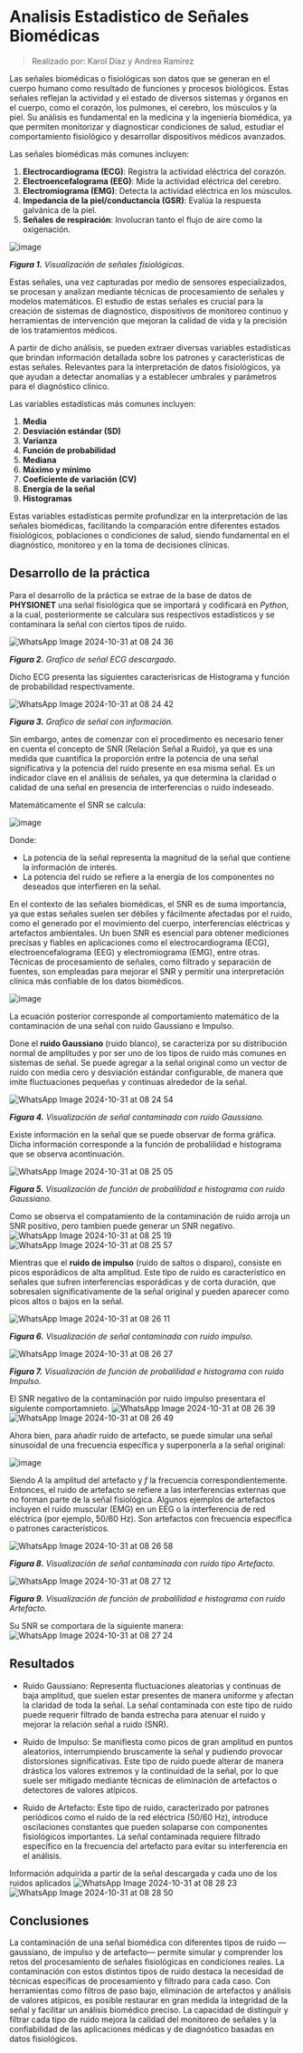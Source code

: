 # Analisis Estadistico de Señales Biomédicas

> Realizado por: Karol Díaz y Andrea Ramírez

Las señales biomédicas o fisiológicas son datos que se generan en el cuerpo humano como resultado de funciones y procesos biológicos. Estas señales reflejan la actividad y el estado de diversos sistemas y órganos en el cuerpo, como el corazón, los pulmones, el cerebro, los músculos y la piel. Su análisis es fundamental en la medicina y la ingeniería biomédica, ya que permiten monitorizar y diagnosticar condiciones de salud, estudiar el comportamiento fisiológico y desarrollar dispositivos médicos avanzados.

<p>
  Las señales biomédicas más comunes incluyen:
</p>

1. **Electrocardiograma (ECG)**: Registra la actividad eléctrica del corazón.
2. **Electroencefalograma (EEG)**: Mide la actividad eléctrica del cerebro.
3. **Electromiograma (EMG)**: Detecta la actividad eléctrica en los músculos.
4. **Impedancia de la piel/conductancia (GSR)**: Evalúa la respuesta galvánica de la piel.
5. **Señales de respiración**: Involucran tanto el flujo de aire como la oxigenación.


![image](https://github.com/user-attachments/assets/bccb7b3a-7f13-41f0-a7e1-9b8efdb0a9be) 

<em><strong>Figura 1.</strong> Visualización de señales fisiológicas.</em>

Estas señales, una vez capturadas por medio de sensores especializados, se procesan y analizan mediante técnicas de procesamiento de señales y modelos matemáticos. El estudio de estas señales es crucial para la creación de sistemas de diagnóstico, dispositivos de monitoreo continuo y herramientas de intervención que mejoran la calidad de vida y la precisión de los tratamientos médicos.

A partir de dicho análisis, se pueden extraer diversas variables estadísticas que brindan información detallada sobre los patrones y características de estas señales. Relevantes para la interpretación de datos fisiológicos, ya que ayudan a detectar anomalías y a establecer umbrales y parámetros para el diagnóstico clínico. 

Las variables estadísticas más comunes incluyen:

1. **Media**
2. **Desviación estándar (SD)**
3. **Varianza**
4. **Función de probabilidad**
5. **Mediana**
6. **Máximo y mínimo**
7. **Coeficiente de variación (CV)**
8. **Energía de la señal**
9. **Histogramas**

Estas variables estadísticas permite profundizar en la interpretación de las señales biomédicas, facilitando la comparación entre diferentes estados fisiológicos, poblaciones o condiciones de salud, siendo fundamental en el diagnóstico, monitoreo y en la toma de decisiones clínicas.

## Desarrollo de la práctica
Para el desarrollo de la práctica se extrae de la base de datos de <Strong>PHYSIONET</Strong> una señal fisiológica que se importará y codificará en <em>Python</em>, a la cual, posteriormente se calculara sus respectivos estadísticos y se contaminara la señal con ciertos tipos de ruido.

![WhatsApp Image 2024-10-31 at 08 24 36](https://github.com/user-attachments/assets/0d57cb6b-4d09-44f1-9088-6f589fbc54ad)

<em><strong>Figura 2.</strong> Grafico de señal ECG descargado.</em>

Dicho ECG presenta las siguientes caracterisricas de Histograma y función de probabilidad respectivamente.

![WhatsApp Image 2024-10-31 at 08 24 42](https://github.com/user-attachments/assets/7c0b83b3-c0b1-4a74-bb16-d144b51ee9d1)

<em><strong>Figura 3.</strong> Grafico de señal con información.</em>

Sin embargo, antes de comenzar con el procedimento es necesario tener en cuenta el concepto de SNR (Relación Señal a Ruido), ya que es una medida que cuantifica la proporción entre la potencia de una señal significativa y la potencia del ruido presente en esa misma señal. Es un indicador clave en el análisis de señales, ya que determina la claridad o calidad de una señal en presencia de interferencias o ruido indeseado.

<p>Matemáticamente el SNR se calcula:</p>

![image](https://github.com/user-attachments/assets/44f17c85-7b11-4d56-85cb-87b500681f38)

Donde:
- La potencia de la señal representa la magnitud de la señal que contiene la información de interés.
- La potencia del ruido se refiere a la energía de los componentes no deseados que interfieren en la señal.

En el contexto de las señales biomédicas, el SNR es de suma importancia, ya que estas señales suelen ser débiles y fácilmente afectadas por el ruido, como el generado por el movimiento del cuerpo, interferencias eléctricas y artefactos ambientales. Un buen SNR es esencial para obtener mediciones precisas y fiables en aplicaciones como el electrocardiograma (ECG), electroencefalograma (EEG) y electromiograma (EMG), entre otras. Técnicas de procesamiento de señales, como filtrado y separación de fuentes, son empleadas para mejorar el SNR y permitir una interpretación clínica más confiable de los datos biomédicos.

![image](https://github.com/user-attachments/assets/e31d1068-c2e2-4f6a-83af-1def8c198560)

La ecuación posterior corresponde al comportamiento matemático de la contaminación de una señal con ruido Gaussiano e Impulso.

Done el <strong>ruido Gaussiano</strong> (ruido blanco), se caracteriza por su distribución normal de amplitudes y por ser uno de los tipos de ruido más comunes en sistemas de señal. Se puede agregar a la señal original como un vector de ruido con media cero y desviación estándar configurable, de manera que imite fluctuaciones pequeñas y continuas alrededor de la señal. 

![WhatsApp Image 2024-10-31 at 08 24 54](https://github.com/user-attachments/assets/531555ec-06b5-4dc5-8403-89d49134e0c4)

<em><strong>Figura 4.</strong> Visualización de señal contaminada con ruido Gaussiano.</em>

Existe información en la señal que se puede observar de forma gráfica. Dicha información corresponde a la función de probalilidad e histograma que se observa acontinuación.

![WhatsApp Image 2024-10-31 at 08 25 05](https://github.com/user-attachments/assets/af1d6aec-72ab-4467-99e5-2b8ac1693ea9)

<em><strong>Figura 5.</strong> Visualización de función de probalilidad e histograma con ruido Gaussiano.</em>

Como se observa el compatamiento de la contaminación de ruido arroja un SNR positivo, pero tambien puede generar un SNR negativo.
![WhatsApp Image 2024-10-31 at 08 25 19](https://github.com/user-attachments/assets/277f9369-0fca-4ccb-b073-d7aceb8617f4)
![WhatsApp Image 2024-10-31 at 08 25 57](https://github.com/user-attachments/assets/5c42dcc4-309b-4158-8667-96a8c5d708f6)


Mientras que el <strong>ruido de impulso</strong> (ruido de saltos o disparo), consiste en picos esporádicos de alta amplitud. Este tipo de ruido es característico en señales que sufren interferencias esporádicas y de corta duración, que sobresalen significativamente de la señal original y pueden aparecer como picos altos o bajos en la señal.

![WhatsApp Image 2024-10-31 at 08 26 11](https://github.com/user-attachments/assets/6c4dcbe0-998a-46f4-9a8b-8a6110053bcc)

<em><strong>Figura 6.</strong> Visualización de señal contaminada con ruido impulso.</em>

![WhatsApp Image 2024-10-31 at 08 26 27](https://github.com/user-attachments/assets/1fc746ed-69e8-4cfc-ad86-6e18d40ff322)

<em><strong>Figura 7.</strong> Visualización de función de probalilidad e histograma con ruido Impulso.</em>

El SNR negativo de la contaminación por ruido impulso presentara el siguiente comportamnieto.
![WhatsApp Image 2024-10-31 at 08 26 39](https://github.com/user-attachments/assets/797ca569-5e38-40ae-bef7-6c17d12764aa)
![WhatsApp Image 2024-10-31 at 08 26 49](https://github.com/user-attachments/assets/93ff97cd-be2a-473a-a58b-337b5df4a453)

Ahora bien, para añadir ruido de artefacto, se puede simular una señal sinusoidal de una frecuencia específica y superponerla a la señal original:

![image](https://github.com/user-attachments/assets/9cb77554-d510-414b-85c4-5515aa64ba24)

Siendo <em>A</em> la amplitud del artefacto y <em>f</em> la frecuencia correspondientemente.
Entonces, el ruido de artefacto se refiere a las interferencias externas que no forman parte de la señal fisiológica. Algunos ejemplos de artefactos incluyen el ruido muscular (EMG) en un EEG o la interferencia de red eléctrica (por ejemplo, 50/60 Hz). Son artefactos con frecuencia específica o patrones característicos.

![WhatsApp Image 2024-10-31 at 08 26 58](https://github.com/user-attachments/assets/3ece6174-65dc-4fdb-9841-0d2c985f61d7)

<em><strong>Figura 8.</strong> Visualización de señal contaminada con ruido tipo Artefacto.</em>

![WhatsApp Image 2024-10-31 at 08 27 12](https://github.com/user-attachments/assets/b71eedad-02ae-4d79-844b-62ef9b89a875)

<em><strong>Figura 9.</strong> Visualización de función de probalilidad e histograma con ruido Artefacto.</em>

Su SNR se comportara de la siguiente manera:
![WhatsApp Image 2024-10-31 at 08 27 24](https://github.com/user-attachments/assets/38afed79-96fe-4c25-8a00-0b023891092e)

## Resultados

- Ruido Gaussiano: Representa fluctuaciones aleatorias y continuas de baja amplitud, que suelen estar presentes de manera uniforme y afectan la claridad de toda la señal. La señal contaminada con este tipo de ruido puede requerir filtrado de banda estrecha para atenuar el ruido y mejorar la relación señal a ruido (SNR).

- Ruido de Impulso: Se manifiesta como picos de gran amplitud en puntos aleatorios, interrumpiendo bruscamente la señal y pudiendo provocar distorsiones significativas. Este tipo de ruido puede alterar de manera drástica los valores extremos y la continuidad de la señal, por lo que suele ser mitigado mediante técnicas de eliminación de artefactos o detectores de valores atípicos.

- Ruido de Artefacto: Este tipo de ruido, caracterizado por patrones periódicos como el ruido de la red eléctrica (50/60 Hz), introduce oscilaciones constantes que pueden solaparse con componentes fisiológicos importantes. La señal contaminada requiere filtrado específico en la frecuencia del artefacto para evitar su interferencia en el análisis.

Información adquirida a partir de la señal descargada y cada uno de los ruidos aplicados
![WhatsApp Image 2024-10-31 at 08 28 23](https://github.com/user-attachments/assets/f9fdb801-8b65-487e-9e6c-075fb148eb55)
![WhatsApp Image 2024-10-31 at 08 28 50](https://github.com/user-attachments/assets/97e7ac7d-74cc-47ab-af81-31ed1f0e9d7d)


## Conclusiones

La contaminación de una señal biomédica con diferentes tipos de ruido —gaussiano, de impulso y de artefacto— permite simular y comprender los retos del procesamiento de señales fisiológicas en condiciones reales. La contaminación con estos distintos tipos de ruido destaca la necesidad de técnicas específicas de procesamiento y filtrado para cada caso. Con herramientas como filtros de paso bajo, eliminación de artefactos y análisis de valores atípicos, es posible restaurar en gran medida la integridad de la señal y facilitar un análisis biomédico preciso. La capacidad de distinguir y filtrar cada tipo de ruido mejora la calidad del monitoreo de señales y la confiabilidad de las aplicaciones médicas y de diagnóstico basadas en datos fisiológicos.
